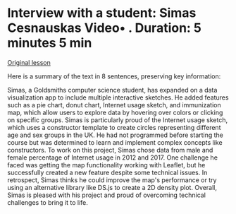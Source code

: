 # Interview with a student: Simas Cesnauskas Video• . Duration: 5 minutes 5 min

[Original lesson](https://www.coursera.org/learn/uol-introduction-to-programming-2/lecture/TqnUn/interview-with-a-student-simas-cesnauskas)

Here is a summary of the text in 8 sentences, preserving key information:

Simas, a Goldsmiths computer science student, has expanded on a data visualization app to include multiple interactive sketches. He added features such as a pie chart, donut chart, Internet usage sketch, and immunization map, which allow users to explore data by hovering over colors or clicking on specific groups. Simas is particularly proud of the Internet usage sketch, which uses a constructor template to create circles representing different age and sex groups in the UK. He had not programmed before starting the course but was determined to learn and implement complex concepts like constructors. To work on this project, Simas chose data from male and female percentage of Internet usage in 2012 and 2017. One challenge he faced was getting the map functionality working with Leaflet, but he successfully created a new feature despite some technical issues. In retrospect, Simas thinks he could improve the map's performance or try using an alternative library like DS.js to create a 2D density plot. Overall, Simas is pleased with his project and proud of overcoming technical challenges to bring it to life.

